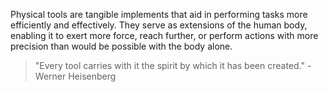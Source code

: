 

Physical tools are tangible implements that aid in performing tasks more efficiently and effectively. They serve as extensions of the human body, enabling it to exert more force, reach further, or perform actions with more precision than would be possible with the body alone.

> "Every tool carries with it the spirit by which it has been created." - Werner Heisenberg

